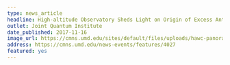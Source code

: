```yaml
---
type: news_article
headline: High-altitude Observatory Sheds Light on Origin of Excess Anti-matter
outlet: Joint Quantum Institute
date_published: 2017-11-16
image_url: https://cmns.umd.edu/sites/default/files/uploads/hawc-panorama-nov-2017a_web.jpg
address: https://cmns.umd.edu/news-events/features/4027
featured: yes
---
```

